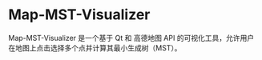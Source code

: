 # Map-MST-Visualizer

Map-MST-Visualizer 是一个基于 Qt 和 高德地图 API 的可视化工具，允许用户在地图上点击选择多个点并计算其最小生成树（MST）。

